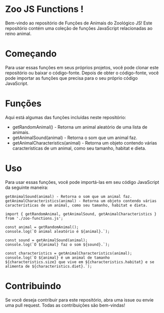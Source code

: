 # Zoo JS Functions !
<!-- Olá, Tryber!
Esse é apenas um arquivo inicial para o README do seu projeto no qual você pode customizar e reutilizar todas as vezes que for executar o trybe-publisher.

Para deixá-lo com a sua cara, basta alterar o seguinte arquivo da sua máquina: ~/.student-repo-publisher/custom/_NEW_README.md

É essencial que você preencha esse documento por conta própria, ok?
Não deixe de usar nossas dicas de escrita de README de projetos, e deixe sua criatividade brilhar!
:warning: IMPORTANTE: você precisa deixar nítido:
- quais arquivos/pastas foram desenvolvidos por você; 
- quais arquivos/pastas foram desenvolvidos por outra pessoa estudante;
- quais arquivos/pastas foram desenvolvidos pela Trybe.
-->
Bem-vindo ao repositório de Funções de Animais do Zoológico JS! Este repositório contém uma coleção de funções JavaScript relacionadas ao reino animal.

# Começando
Para usar essas funções em seus próprios projetos, você pode clonar este repositório ou baixar o código-fonte. Depois de obter o código-fonte, você pode importar as funções que precisa para o seu próprio código JavaScript.

# Funções
Aqui está algumas das funções incluídas neste repositório:

- getRandomAnimal() - Retorna um animal aleatório de uma lista de animais.
- getAnimalSound(animal) - Retorna o som que um animal faz.
- getAnimalCharacteristics(animal) - Retorna um objeto contendo várias características de um animal, como seu tamanho, habitat e dieta.

# Uso
Para usar essas funções, você pode importá-las em seu código JavaScript da seguinte maneira:

````getRandomAnimal() - Retorna um animal aleatório de uma lista de animais.
getAnimalSound(animal) - Retorna o som que um animal faz.
getAnimalCharacteristics(animal) - Retorna um objeto contendo várias características de um animal, como seu tamanho, habitat e dieta.

import { getRandomAnimal, getAnimalSound, getAnimalCharacteristics } from './zoo-functions.js';

const animal = getRandomAnimal();
console.log(`O animal aleatório é ${animal}.`);

const sound = getAnimalSound(animal);
console.log(`O ${animal} faz o som ${sound}.`);

const characteristics = getAnimalCharacteristics(animal);
console.log(`O ${animal} é um animal de tamanho ${characteristics.size} que vive em ${characteristics.habitat} e se alimenta de ${characteristics.diet}.`);
````

# Contribuindo
Se você deseja contribuir para este repositório, abra uma issue ou envie uma pull request. Todas as contribuições são bem-vindas!

